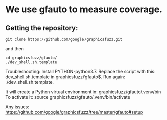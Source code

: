 # We use gfauto to measure coverage.

## Getting the repository: 
```
git clone https://github.com/google/graphicsfuzz.git
```
and then
```
cd graphicsfuzz/gfauto/ 
./dev_shell.sh.template
```
Troubleshooting: Install PYTHON-python3.7. Replace the script with this: dev_shell.sh.template in graphicsfuzz/gfauto$. Run again: ./dev_shell.sh.template.

It will create a Python virtual environment in: graphicsfuzz/gfauto/.venv/bin
To activate it: source graphicsfuzz/gfauto/.venv/bin/activate

Any issues: https://github.com/google/graphicsfuzz/tree/master/gfauto#setup
